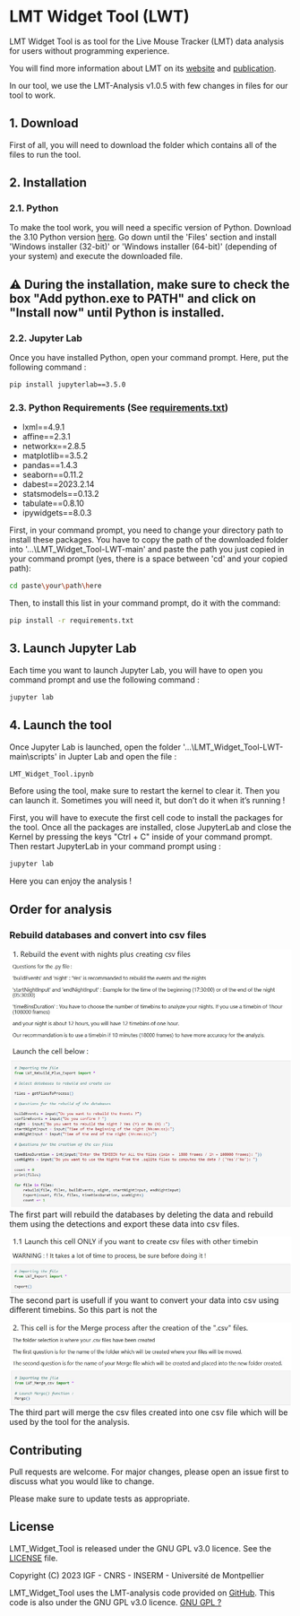 # LMT Widget Tool (LWT)

LMT Widget Tool is as tool for the Live Mouse Tracker (LMT) data analysis for users without programming experience.

You will find more information about LMT on its [website](https://livemousetracker.org/) and [publication](https://www.nature.com/articles/s41551-019-0396-1.epdf?shared_access_token=8wpLBUUytAaGAtXL96vwIdRgN0jAjWel9jnR3ZoTv0MWp3GqbF86Gf14i30j-gtSG2ayVLmU-s57ZbhM2WJjw18inKlRYt31Cg_hLJbPCqlKdjWBImyT1OrH5tewfPqUthmWceoct6RVAL_Vt8H-Og%3D%3D).

In our tool, we use the LMT-Analysis v1.0.5 with few changes in files for our tool to work.

## 1. Download

First of all, you will need to download the folder which contains all of the files to run the tool.

## 2. Installation
### 2.1. Python

To make the tool work, you will need a specific version of Python. Download the 3.10 Python version [here](https://www.python.org/downloads/release/python-31011/). Go down until the 'Files' section and install 'Windows installer (32-bit)' or 'Windows installer (64-bit)' (depending of your system) and execute the downloaded file. 

## :warning: During the installation, make sure to check the box "Add python.exe to PATH" and click on "Install now" until Python is installed.

### 2.2. Jupyter Lab

Once you have installed Python, open your command prompt. Here, put the following command :

```bash
pip install jupyterlab==3.5.0
```

### 2.3. Python Requirements (See [requirements.txt](requirements.txt))

- lxml==4.9.1
- affine==2.3.1
- networkx==2.8.5
- matplotlib==3.5.2
- pandas==1.4.3
- seaborn==0.11.2
- dabest==2023.2.14
- statsmodels==0.13.2
- tabulate==0.8.10
- ipywidgets==8.0.3

First, in your command prompt, you need to change your directory path to install these packages. You have to copy the path of the downloaded folder into '...\LMT_Widget_Tool-LWT-main' and paste the path you just copied in your command prompt (yes, there is a space between 'cd' and your copied path):
```bash
cd paste\your\path\here
```

Then, to install this list in your command prompt, do it with the command:
```bash
pip install -r requirements.txt
```

## 3. Launch Jupyter Lab

Each time you want to launch Jupyter Lab, you will have to open you command prompt and use the following command :

```bash
jupyter lab
```

## 4. Launch the tool

Once Jupyter Lab is launched, open the folder '...\LMT_Widget_Tool-LWT-main\scripts' in Jupter Lab and open the file :

```bash
LMT_Widget_Tool.ipynb
```

Before using the tool, make sure to restart the kernel to clear it. Then you can launch it. Sometimes you will need it, but don’t do it when it’s running !


First, you will have to execute the first cell code to install the packages for the tool. Once all the packages are installed, close JupyterLab and close the Kernel by pressing the keys "Ctrl + C" inside of your command prompt. Then restart JupyterLab in your command prompt using :

```bash
jupyter lab
```

Here you can enjoy the analysis !

## Order for analysis

### Rebuild databases and convert into csv files

![alt_rebuil_plus_export](https://github.com/PaulCarrascosa/LMT_Widget_Tool-LWT/blob/main/media/images/Rebuild_plus_export.jpg)
The first part will rebuild the databases by deleting the data and rebuild them using the detections and export these data into csv files.

![alt_only_export](https://github.com/PaulCarrascosa/LMT_Widget_Tool-LWT/blob/main/media/images/Only_export.jpg)
The second part is usefull if you want to convert your data into csv using different timebins. So this part is not the 

![alt_merge](https://github.com/PaulCarrascosa/LMT_Widget_Tool-LWT/blob/main/media/images/Merge.jpg)
The third part will merge the csv files created into one csv file which will be used by the tool for the analysis.

## Contributing

Pull requests are welcome. For major changes, please open an issue first
to discuss what you would like to change.

Please make sure to update tests as appropriate.

## License

LMT_Widget_Tool is released under the GNU GPL v3.0 licence. See the [LICENSE](LICENSE) file.

Copyright (C) 2023 IGF - CNRS - INSERM - Université de Montpellier

LMT_Widget_Tool uses the LMT-analysis code provided on [GitHub](https://github.com/fdechaumont/lmt-analysis). This code is also under the GNU GPL v3.0 licence.
[GNU GPL ?](https://choosealicense.com/licenses/mit/)
